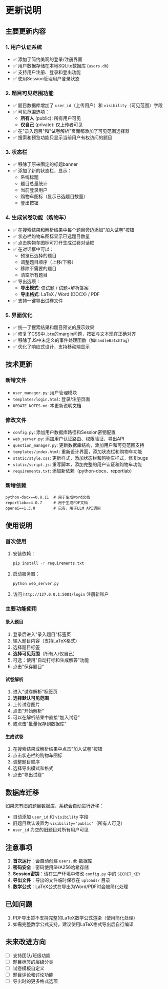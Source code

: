 # 更新说明

## 主要更新内容

### 1. 用户认证系统
- ✅ 添加了简约美观的登录/注册界面
- ✅ 用户数据存储在本地SQLite数据库 (`users.db`)
- ✅ 支持用户注册、登录和登出功能
- ✅ 使用Session管理用户登录状态

### 2. 题目可见范围功能
- ✅ 题目数据库增加了 `user_id`（上传用户）和 `visibility`（可见范围）字段
- ✅ 可见范围选项：
  - **所有人** (public): 所有用户可见
  - **仅自己** (private): 仅上传者可见
- ✅ 在"录入题目"和"试卷解析"页面都添加了可见范围选择器
- ✅ 搜索和预览功能只显示当前用户有权访问的题目

### 3. 状态栏
- ✅ 移除了原来固定的标题banner
- ✅ 添加了新的状态栏，显示：
  - 系统标题
  - 题目总量统计
  - 当前登录用户
  - 购物车图标（显示已选题目数量）
  - 登出按钮

### 4. 生成试卷功能（购物车）
- ✅ 在搜索结果和解析结果中每个题目旁边添加"加入试卷"按钮
- ✅ 状态栏购物车图标显示已选题目数量
- ✅ 点击购物车图标可打开生成试卷对话框
- ✅ 在对话框中可以：
  - 预览已选择的题目
  - 调整题目顺序（上移/下移）
  - 移除不需要的题目
  - 清空所有题目
- ✅ 导出选项：
  - **导出模式**: 仅试题 / 试题+解析答案
  - **导出格式**: LaTeX / Word (DOCX) / PDF
- ✅ 支持一键导出试卷文件

### 5. 界面优化
- ✅ 统一了搜索结果和题目预览的展示效果
- ✅ 修复了CSS中`.btn`的margin问题，按钮与文本现在正确对齐
- ✅ 移除了JS中未定义的事件处理函数（如`handleBatchTag`）
- ✅ 优化了响应式设计，支持移动端显示

## 技术更新

### 新增文件
- `user_manager.py`: 用户管理模块
- `templates/login.html`: 登录/注册页面
- `UPDATE_NOTES.md`: 本更新说明文档

### 修改文件
- `config.py`: 添加用户数据库路径和Session密钥配置
- `web_server.py`: 添加用户认证路由、权限验证、导出API
- `question_manager.py`: 更新数据库结构，添加用户和可见范围支持
- `templates/index.html`: 重新设计界面，添加状态栏和购物车功能
- `static/style.css`: 更新样式，添加状态栏和购物车样式，修复bugs
- `static/script.js`: 重写脚本，添加完整的用户认证和购物车功能
- `requirements.txt`: 添加新依赖（python-docx、reportlab）

### 新增依赖
```
python-docx==0.8.11  # 用于生成Word文档
reportlab==4.0.7     # 用于生成PDF文档
openai==1.3.0        # 已有，用于LLM API调用
```

## 使用说明

### 首次使用
1. 安装依赖：
   ```bash
   pip install -r requirements.txt
   ```

2. 启动服务器：
   ```bash
   python web_server.py
   ```

3. 访问 `http://127.0.0.1:5001/login` 注册新账户

### 主要功能使用

#### 录入题目
1. 登录后进入"录入题目"标签页
2. 输入题目内容（支持LaTeX格式）
3. 选择题目标签
4. **选择可见范围**（所有人/仅自己）
5. 可选：使用"自动打标和生成解答"功能
6. 点击"保存题目"

#### 试卷解析
1. 进入"试卷解析"标签页
2. **选择默认可见范围**
3. 上传试卷图片
4. 点击"开始解析"
5. 可以在解析结果中直接"加入试卷"
6. 或点击"批量保存到数据库"

#### 生成试卷
1. 在搜索结果或解析结果中点击"加入试卷"按钮
2. 点击状态栏的购物车图标
3. 调整题目顺序
4. 选择导出模式和格式
5. 点击"导出试卷"

## 数据库迁移

如果您有旧的题目数据库，系统会自动进行迁移：
- 自动添加 `user_id` 和 `visibility` 字段
- 旧题目默认设置为 `visibility='public'`（所有人可见）
- `user_id` 为空的旧题目对所有用户可见

## 注意事项

1. **首次运行**：会自动创建 `users.db` 数据库
2. **密码安全**：密码使用SHA256哈希存储
3. **Session密钥**：请在生产环境中修改 `config.py` 中的 `SECRET_KEY`
4. **导出文件**：导出的文件临时保存在 `uploads/` 目录
5. **数学公式**：LaTeX公式在导出为Word/PDF时会被简化处理

## 已知问题

1. PDF导出暂不支持完整的LaTeX数学公式渲染（使用简化处理）
2. 如需完整数学公式支持，建议使用LaTeX格式导出后自行编译

## 未来改进方向

- [ ] 支持团队/班级功能
- [ ] 题目标签的层级分类
- [ ] 试卷模板自定义
- [ ] 题目评论和讨论功能
- [ ] 导出时的更多格式选项
